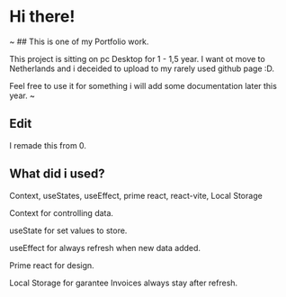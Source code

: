 # Hi there!

~ ## This is one of my Portfolio work.

This project is sitting on pc Desktop for 1 - 1,5 year. I want ot move to Netherlands and i deceided to upload to my rarely used github page :D.

Feel free to use it for something i will add some documentation later this year. ~

## Edit

I remade this from 0.

## What did i used?

Context, useStates, useEffect, prime react, react-vite, Local Storage

Context for controlling data.

useState for set values to store.

useEffect for always refresh when new data added.

Prime react for design.

Local Storage for garantee Invoices always stay after refresh.
